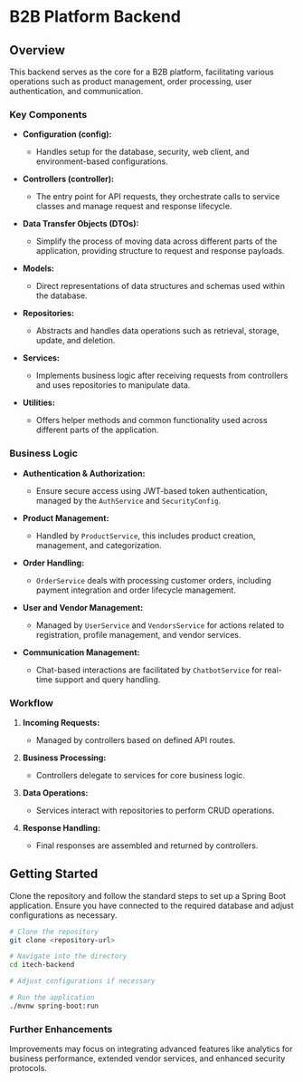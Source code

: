 # B2B Platform Backend

## Overview

This backend serves as the core for a B2B platform, facilitating various operations such as product management, order processing, user authentication, and communication.

### Key Components

- **Configuration (config):** 
  - Handles setup for the database, security, web client, and environment-based configurations.
  
- **Controllers (controller):** 
  - The entry point for API requests, they orchestrate calls to service classes and manage request and response lifecycle.

- **Data Transfer Objects (DTOs):** 
  - Simplify the process of moving data across different parts of the application, providing structure to request and response payloads.

- **Models:** 
  - Direct representations of data structures and schemas used within the database.

- **Repositories:** 
  - Abstracts and handles data operations such as retrieval, storage, update, and deletion.

- **Services:** 
  - Implements business logic after receiving requests from controllers and uses repositories to manipulate data.

- **Utilities:** 
  - Offers helper methods and common functionality used across different parts of the application.

### Business Logic

- **Authentication & Authorization:**
  - Ensure secure access using JWT-based token authentication, managed by the `AuthService` and `SecurityConfig`.

- **Product Management:**
  - Handled by `ProductService`, this includes product creation, management, and categorization.

- **Order Handling:**
  - `OrderService` deals with processing customer orders, including payment integration and order lifecycle management.

- **User and Vendor Management:**
  - Managed by `UserService` and `VendorsService` for actions related to registration, profile management, and vendor services.

- **Communication Management:**
  - Chat-based interactions are facilitated by `ChatbotService` for real-time support and query handling.

### Workflow

1. **Incoming Requests:**
   - Managed by controllers based on defined API routes.

2. **Business Processing:**
   - Controllers delegate to services for core business logic.

3. **Data Operations:**
   - Services interact with repositories to perform CRUD operations.

4. **Response Handling:**
   - Final responses are assembled and returned by controllers.

## Getting Started

Clone the repository and follow the standard steps to set up a Spring Boot application. Ensure you have connected to the required database and adjust configurations as necessary.

```bash
# Clone the repository
git clone <repository-url>

# Navigate into the directory
cd itech-backend

# Adjust configurations if necessary

# Run the application
./mvnw spring-boot:run
```

### Further Enhancements

Improvements may focus on integrating advanced features like analytics for business performance, extended vendor services, and enhanced security protocols.
